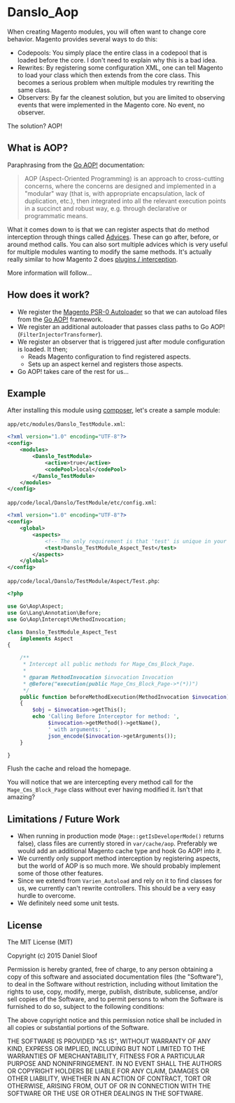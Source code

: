 # Danslo_Aop

When creating Magento modules, you will often want to change core behavior. Magento provides several ways to do this:
- Codepools: You simply place the entire class in a codepool that is loaded before the core. I don't need to explain why this is a bad idea.
- Rewrites: By registering some configuration XML, one can tell Magento to load your class which then extends from the core class. This becomes a serious problem when multiple modules try rewriting the same class.
- Observers: By far the cleanest solution, but you are limited to observing events that were implemented in the Magento core. No event, no observer.

The solution? AOP! 

## What is AOP?

Paraphrasing from the [Go AOP!](https://github.com/lisachenko/go-aop-php) documentation:
> AOP (Aspect-Oriented Programming) is an approach to cross-cutting concerns, where the concerns are designed and implemented in a "modular" way (that is, with appropriate encapsulation, lack of duplication, etc.), then integrated into all the relevant execution points in a succinct and robust way, e.g. through declarative or programmatic means.

What it comes down to is that we can register aspects that do method interception through things called [Advices](http://go.aopphp.com/docs/pointcuts-and-advices/). These can go after, before, or around method calls. You can also sort multiple advices which is very useful for multiple modules wanting to modify the same methods. It's actually really similar to how Magento 2 does [plugins / interception](https://wiki.magento.com/display/MAGE2DOC/Using+Interception).

More information will follow...

## How does it work?
- We register the [Magento PSR-0 Autoloader](https://github.com/magento-hackathon/Magento-PSR-0-Autoloader) so that we can autoload files from the [Go AOP!](https://github.com/lisachenko/go-aop-php) framework.
- We register an additional autoloader that passes class paths to Go AOP! (``FilterInjectorTransformer``).
- We register an observer that is triggered just after module configuration is loaded. It then;
    - Reads Magento configuration to find registered aspects.
    - Sets up an aspect kernel and registers those aspects.
- Go AOP! takes care of the rest for us...

## Example

After installing this module using [composer](https://getcomposer.org/), let's create a sample module:

``app/etc/modules/Danslo_TestModule.xml``:
```xml
<?xml version="1.0" encoding="UTF-8"?>
<config>
    <modules>
        <Danslo_TestModule>
            <active>true</active>
            <codePool>local</codePool>
        </Danslo_TestModule>
    </modules>
</config>
```

``app/code/local/Danslo/TestModule/etc/config.xml``:
```xml
<?xml version="1.0" encoding="UTF-8"?>
<config>
    <global>
        <aspects>
            <!-- The only requirement is that 'test' is unique in your installation. -->
            <test>Danslo_TestModule_Aspect_Test</test>
        </aspects>
    </global>
</config>
```

``app/code/local/Danslo/TestModule/Aspect/Test.php``:
```php
<?php

use Go\Aop\Aspect;
use Go\Lang\Annotation\Before;
use Go\Aop\Intercept\MethodInvocation;

class Danslo_TestModule_Aspect_Test
    implements Aspect
{

    /**
     * Intercept all public methods for Mage_Cms_Block_Page.
     *
     * @param MethodInvocation $invocation Invocation
     * @Before("execution(public Mage_Cms_Block_Page->*(*))")
     */
    public function beforeMethodExecution(MethodInvocation $invocation)
    {
        $obj = $invocation->getThis();
        echo 'Calling Before Interceptor for method: ',
             $invocation->getMethod()->getName(),
             ' with arguments: ',
             json_encode($invocation->getArguments());
    }

}
```

Flush the cache and reload the homepage.

You will notice that we are intercepting every method call for the ``Mage_Cms_Block_Page`` class without ever having modified it. Isn't that amazing?

## Limitations / Future Work
- When running in production mode (``Mage::getIsDeveloperMode()`` returns false), class files are currently stored in ``var/cache/aop``. Preferably we would add an additional Magento cache type and hook Go AOP! into it.
- We currently only support method interception by registering aspects, but the world of AOP is so much more. We should probably implement some of those other features.
- Since we extend from ``Varien_Autoload`` and rely on it to find classes for us, we currently can't rewrite controllers. This should be a very easy hurdle to overcome.
- We definitely need some unit tests.

## License

The MIT License (MIT)

Copyright (c) 2015 Daniel Sloof

Permission is hereby granted, free of charge, to any person obtaining a copy of this software and associated documentation files (the "Software"), to deal in the Software without restriction, including without limitation the rights to use, copy, modify, merge, publish, distribute, sublicense, and/or sell copies of the Software, and to permit persons to whom the Software is furnished to do so, subject to the following conditions:

The above copyright notice and this permission notice shall be included in all copies or substantial portions of the Software.

THE SOFTWARE IS PROVIDED "AS IS", WITHOUT WARRANTY OF ANY KIND, EXPRESS OR IMPLIED, INCLUDING BUT NOT LIMITED TO THE WARRANTIES OF MERCHANTABILITY, FITNESS FOR A PARTICULAR PURPOSE AND NONINFRINGEMENT. IN NO EVENT SHALL THE AUTHORS OR COPYRIGHT HOLDERS BE LIABLE FOR ANY CLAIM, DAMAGES OR OTHER LIABILITY, WHETHER IN AN ACTION OF CONTRACT, TORT OR OTHERWISE, ARISING FROM, OUT OF OR IN CONNECTION WITH THE SOFTWARE OR THE USE OR OTHER DEALINGS IN THE SOFTWARE.
